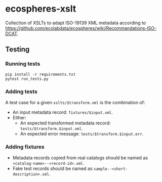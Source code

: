 # ecospheres-xslt

Collection of XSLTs to adapt ISO-19139 XML metadata according to https://github.com/ecolabdata/ecospheres/wiki/Recommandations-ISO-DCAT.


## Testing

### Running tests

```
pip install -r requirements.txt
pytest run_tests.py
```

### Adding tests

A test case for a given `xslts/$transform.xml` is the combination of:
- An input metadata record: `fixtures/$input.xml`.
- Either:
  - An expected transformed metadata record: `tests/$transform.$input.xml`.
  - An expected error message: `tests/$transform.$input.err`.

### Adding fixtures

- Metadata records copied from real catalogs should be named as `<catalog-name>--<record-id>.xml`.
- Fake test records should be named as `sample--<short-description>.xml`.
